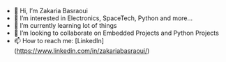 - 👋 Hi, I’m Zakaria Basraoui
- 👀 I’m interested in Electronics, SpaceTech, Python and more...
- 🌱 I’m currently learning lot of things
- 💞️ I’m looking to collaborate on Embedded Projects and Python Projects
- 📫 How to reach me:
  [LinkedIn] (https://www.linkedin.com/in/zakariabasraoui/)

<!---
Zakariabs/Zakariabs is a ✨ special ✨ repository because its `README.md` (this file) appears on your GitHub profile.
You can click the Preview link to take a look at your changes.
--->
